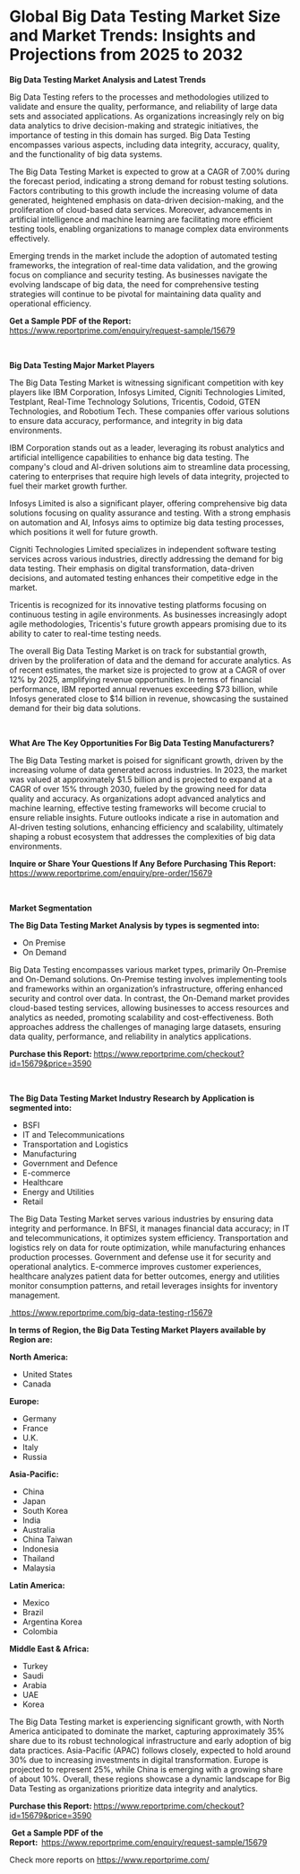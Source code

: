 <p><h1>Global Big Data Testing Market Size and Market Trends: Insights and Projections from 2025 to 2032</h1></p><p><strong>Big Data Testing Market Analysis and Latest Trends</strong></p>
<p><p>Big Data Testing refers to the processes and methodologies utilized to validate and ensure the quality, performance, and reliability of large data sets and associated applications. As organizations increasingly rely on big data analytics to drive decision-making and strategic initiatives, the importance of testing in this domain has surged. Big Data Testing encompasses various aspects, including data integrity, accuracy, quality, and the functionality of big data systems.</p><p>The Big Data Testing Market is expected to grow at a CAGR of 7.00% during the forecast period, indicating a strong demand for robust testing solutions. Factors contributing to this growth include the increasing volume of data generated, heightened emphasis on data-driven decision-making, and the proliferation of cloud-based data services. Moreover, advancements in artificial intelligence and machine learning are facilitating more efficient testing tools, enabling organizations to manage complex data environments effectively. </p><p>Emerging trends in the market include the adoption of automated testing frameworks, the integration of real-time data validation, and the growing focus on compliance and security testing. As businesses navigate the evolving landscape of big data, the need for comprehensive testing strategies will continue to be pivotal for maintaining data quality and operational efficiency.</p></p>
<p><strong>Get a Sample PDF of the Report:&nbsp;</strong> <a href="https://www.reportprime.com/enquiry/request-sample/15679?utm_campaign=3055&utm_medium=2&utm_source=Github&utm_content=ia&utm_term=20032025&utm_id=big-data-testing">https://www.reportprime.com/enquiry/request-sample/15679</a></p>
<p>&nbsp;</p>
<p><strong>Big Data Testing Major Market Players</strong></p>
<p><p>The Big Data Testing Market is witnessing significant competition with key players like IBM Corporation, Infosys Limited, Cigniti Technologies Limited, Testplant, Real-Time Technology Solutions, Tricentis, Codoid, GTEN Technologies, and Robotium Tech. These companies offer various solutions to ensure data accuracy, performance, and integrity in big data environments. </p><p>IBM Corporation stands out as a leader, leveraging its robust analytics and artificial intelligence capabilities to enhance big data testing. The company's cloud and AI-driven solutions aim to streamline data processing, catering to enterprises that require high levels of data integrity, projected to fuel their market growth further.</p><p>Infosys Limited is also a significant player, offering comprehensive big data solutions focusing on quality assurance and testing. With a strong emphasis on automation and AI, Infosys aims to optimize big data testing processes, which positions it well for future growth.</p><p>Cigniti Technologies Limited specializes in independent software testing services across various industries, directly addressing the demand for big data testing. Their emphasis on digital transformation, data-driven decisions, and automated testing enhances their competitive edge in the market.</p><p>Tricentis is recognized for its innovative testing platforms focusing on continuous testing in agile environments. As businesses increasingly adopt agile methodologies, Tricentis's future growth appears promising due to its ability to cater to real-time testing needs.</p><p>The overall Big Data Testing Market is on track for substantial growth, driven by the proliferation of data and the demand for accurate analytics. As of recent estimates, the market size is projected to grow at a CAGR of over 12% by 2025, amplifying revenue opportunities. In terms of financial performance, IBM reported annual revenues exceeding $73 billion, while Infosys generated close to $14 billion in revenue, showcasing the sustained demand for their big data solutions.</p></p>
<p>&nbsp;</p>
<p><strong>What Are The Key Opportunities For Big Data Testing Manufacturers?</strong></p>
<p><p>The Big Data Testing market is poised for significant growth, driven by the increasing volume of data generated across industries. In 2023, the market was valued at approximately $1.5 billion and is projected to expand at a CAGR of over 15% through 2030, fueled by the growing need for data quality and accuracy. As organizations adopt advanced analytics and machine learning, effective testing frameworks will become crucial to ensure reliable insights. Future outlooks indicate a rise in automation and AI-driven testing solutions, enhancing efficiency and scalability, ultimately shaping a robust ecosystem that addresses the complexities of big data environments.</p></p>
<p><strong>Inquire or Share Your Questions If Any Before Purchasing This Report:</strong> <a href="https://www.reportprime.com/enquiry/pre-order/15679?utm_campaign=3055&utm_medium=2&utm_source=Github&utm_content=ia&utm_term=20032025&utm_id=big-data-testing">https://www.reportprime.com/enquiry/pre-order/15679</a></p>
<p>&nbsp;</p>
<p><strong>Market Segmentation</strong></p>
<p><strong>The Big Data Testing Market Analysis by types is segmented into:</strong></p>
<p><ul><li>On Premise</li><li>On Demand</li></ul></p>
<p><p>Big Data Testing encompasses various market types, primarily On-Premise and On-Demand solutions. On-Premise testing involves implementing tools and frameworks within an organization’s infrastructure, offering enhanced security and control over data. In contrast, the On-Demand market provides cloud-based testing services, allowing businesses to access resources and analytics as needed, promoting scalability and cost-effectiveness. Both approaches address the challenges of managing large datasets, ensuring data quality, performance, and reliability in analytics applications.</p></p>
<p><strong>Purchase this Report:&nbsp;</strong><a href="https://www.reportprime.com/checkout?id=15679&price=3590&utm_campaign=3055&utm_medium=2&utm_source=Github&utm_content=ia&utm_term=20032025&utm_id=big-data-testing">https://www.reportprime.com/checkout?id=15679&price=3590</a></p>
<p>&nbsp;</p>
<p><strong>The Big Data Testing Market Industry Research by Application is segmented into:</strong></p>
<p><ul><li>BSFI</li><li>IT and Telecommunications</li><li>Transportation and Logistics</li><li>Manufacturing</li><li>Government and Defence</li><li>E-commerce</li><li>Healthcare</li><li>Energy and Utilities</li><li>Retail</li></ul></p>
<p><p>The Big Data Testing Market serves various industries by ensuring data integrity and performance. In BFSI, it manages financial data accuracy; in IT and telecommunications, it optimizes system efficiency. Transportation and logistics rely on data for route optimization, while manufacturing enhances production processes. Government and defense use it for security and operational analytics. E-commerce improves customer experiences, healthcare analyzes patient data for better outcomes, energy and utilities monitor consumption patterns, and retail leverages insights for inventory management.</p></p>
<p><a href="https://www.reportprime.com/big-data-testing-r15679?utm_campaign=3055&utm_medium=2&utm_source=Github&utm_content=ia&utm_term=20032025&utm_id=big-data-testing">&nbsp;https://www.reportprime.com/big-data-testing-r15679</a></p>
<p><strong>In terms of Region, the Big Data Testing Market Players available by Region are:</strong></p>
<p>
    <p> <strong> North America: </strong>
        <ul>
            <li>United States</li>
            <li>Canada</li>
        </ul>
        </p> 
    <p> <strong> Europe: </strong>
        <ul>
            <li>Germany</li>
            <li>France</li>
            <li>U.K.</li>
            <li>Italy</li>
            <li>Russia</li>
        </ul>
        </p> 
    <p> <strong> Asia-Pacific: </strong>
        <ul>
            <li>China</li>
            <li>Japan</li>
            <li>South Korea</li>
            <li>India</li>
            <li>Australia</li>
            <li>China Taiwan</li>
            <li>Indonesia</li>
            <li>Thailand</li>
            <li>Malaysia</li>
        </ul>
        </p> 
    <p> <strong> Latin America: </strong>
        <ul>
            <li>Mexico</li>
            <li>Brazil</li>
            <li>Argentina Korea</li>
            <li>Colombia</li>
        </ul>
        </p> 
    <p> <strong> Middle East & Africa: </strong>
        <ul>
            <li>Turkey</li>
            <li>Saudi</li>
            <li>Arabia</li>
            <li>UAE</li>
            <li>Korea</li>
        </ul>
    </p>
    </p>
<p><p>The Big Data Testing market is experiencing significant growth, with North America anticipated to dominate the market, capturing approximately 35% share due to its robust technological infrastructure and early adoption of big data practices. Asia-Pacific (APAC) follows closely, expected to hold around 30% due to increasing investments in digital transformation. Europe is projected to represent 25%, while China is emerging with a growing share of about 10%. Overall, these regions showcase a dynamic landscape for Big Data Testing as organizations prioritize data integrity and analytics.</p></p>
<p><strong>Purchase this Report: </strong><a href="https://www.reportprime.com/checkout?id=15679&price=3590&utm_campaign=3055&utm_medium=2&utm_source=Github&utm_content=ia&utm_term=20032025&utm_id=big-data-testing">https://www.reportprime.com/checkout?id=15679&price=3590</a></p>
<p>&nbsp;<strong>Get a Sample PDF of the Report:&nbsp;&nbsp;</strong><a href="https://www.reportprime.com/enquiry/request-sample/15679?utm_campaign=3055&utm_medium=2&utm_source=Github&utm_content=ia&utm_term=20032025&utm_id=big-data-testing">https://www.reportprime.com/enquiry/request-sample/15679</a></p>
<p><strong></strong></p>
<p>Check more reports on <a href="https://www.reportprime.com/?utm_campaign=3055&utm_medium=2&utm_source=Github&utm_content=ia&utm_term=20032025&utm_id=big-data-testing">https://www.reportprime.com/</a></p>